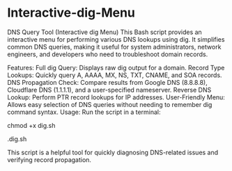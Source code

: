 # Interactive-dig-Menu
DNS Query Tool (Interactive dig Menu)
This Bash script provides an interactive menu for performing various DNS lookups using dig. It simplifies common DNS queries, making it useful for system administrators, network engineers, and developers who need to troubleshoot domain records.

Features:
Full dig Query: Displays raw dig output for a domain.
Record Type Lookups: Quickly query A, AAAA, MX, NS, TXT, CNAME, and SOA records.
DNS Propagation Check: Compare results from Google DNS (8.8.8.8), Cloudflare DNS (1.1.1.1), and a user-specified nameserver.
Reverse DNS Lookup: Perform PTR record lookups for IP addresses.
User-Friendly Menu: Allows easy selection of DNS queries without needing to remember dig command syntax.
Usage:
Run the script in a terminal:

chmod +x dig.sh

.dig.sh

This script is a helpful tool for quickly diagnosing DNS-related issues and verifying record propagation.
